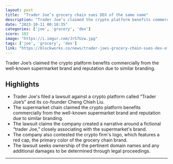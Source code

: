 ```yaml
---
layout: post
title:  "Trader Joe’s grocery chain sues DEX of the same name"
description: "Trader Joe’s claimed the crypto platform benefits commercially from the well-known supermarket brand and reputation due to similar branding."
date: "2023-10-11 00:10:35"
categories: ['joe', 'grocery', 'dex']
score: 102
image: "https://i.imgur.com/Jr57Uzw.jpg"
tags: ['joe', 'grocery', 'dex']
link: "https://blockworks.co/news/trader-joes-grocery-chain-sues-dex-of-the-same-name"
---
```


Trader Joe’s claimed the crypto platform benefits commercially from the well-known supermarket brand and reputation due to similar branding.

## Highlights

- Trader Joe's filed a lawsuit against a crypto platform called “Trader Joe’s” and its co-founder Cheng Chieh Liu.
- The supermarket chain claimed the crypto platform benefits commercially from the well-known supermarket brand and reputation due to similar branding.
- The lawsuit claims the company created a narrative around a fictional “trader Joe,” closely associating with the supermarket's brand.
- The company also contested the crypto firm's logo, which features a red cap, the primary color of the grocery chain brand.
- The lawsuit seeks ownership of the pertinent domain names and any additional damages to be determined through legal proceedings.

---
